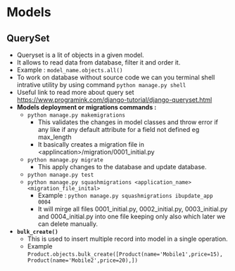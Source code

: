 # Models

## QuerySet
-  Queryset is a lit of objects in a given model.
-  It allows to read data from database, filter it and order it.
-  Example : `model_name.objects.all()`
-  To work on database without source code we can you terminal shell intrative utility by using command `python manage.py shell`
-  Useful link to read more about query set https://www.programink.com/django-tutorial/django-queryset.html
-  **Models deployment or migrations commands :**
   -  `python manage.py makemigrations`
      -  This validates the changes in model classes and throw error if any like if any default attribute for a field not defined eg max_length
      -  It basically creates a migration file in \<applincation>/migration/0001_initial.py
   -  `python manage.py migrate`
      -  This apply changes to the database and update database.
   -  `python manage.py test`
   -  `python manage.py squashmigrations <application_name> <migration_file_inital>`
      - Example : `python manage.py squashmigrations ibupdate_app 0004`
      - It will mirge all files 0001_initial.py, 0002_initial.py, 0003_initial.py and 0004_initial.py into one file keeping only also which later we can delete manually.
-  **`bulk_create()`**
   -  This is used to insert multiple record into model in a single operation.
   -  Example `Product.objects.bulk_create([Product(name='Mobile1',price=15), Product(name='Mobile2',price=20),])`
